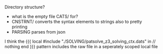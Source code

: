 
Directory structure?

* what is the empty file CATS/ for?
* CNSTRNT/ converts the syntax elements to strings also to pretty printing
* PARSING parses from json 


I think the 
{{{
local
  #include "./SOLVING/patsolve_z3_solving_ctx.dats"
in
  // nothing
end
}}}
pattern includes the raw file in a seperately scoped local file
